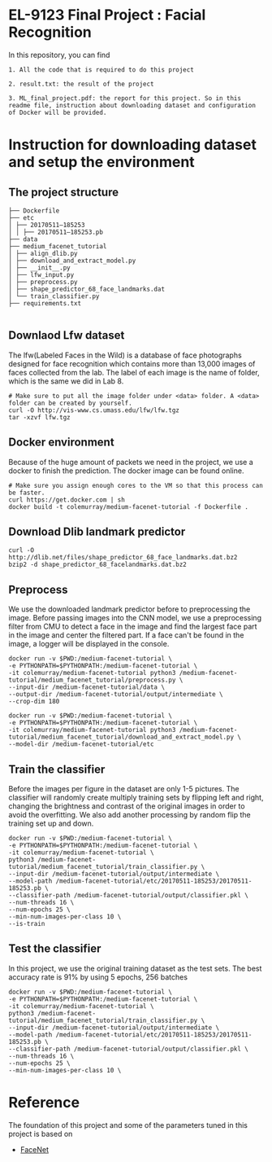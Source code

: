 # EL-9123 Final Project : Facial Recognition


In this repository, you can find 
```
1. All the code that is required to do this project 
```
```
2. result.txt: the result of the project
```
```
3. ML_final_project.pdf: the report for this project. So in this readme file, instruction about downloading dataset and configuration of Docker will be provided.
```


# Instruction for downloading dataset and setup the environment
## The project structure
```
├── Dockerfile
├── etc
│ ├── 20170511–185253
│ │ ├── 20170511–185253.pb
├── data
├── medium_facenet_tutorial
│ ├── align_dlib.py
│ ├── download_and_extract_model.py
│ ├── __init__.py
│ ├── lfw_input.py
│ ├── preprocess.py
│ ├── shape_predictor_68_face_landmarks.dat
│ └── train_classifier.py
├── requirements.txt


```
## Downlaod Lfw dataset
The lfw(Labeled Faces in the Wild) is a database of face photographs designed for face recognition which contains more than 13,000 images of faces collected from the lab. The label of each image is the name of folder, which is the same we did in Lab 8.
```
# Make sure to put all the image folder under <data> folder. A <data> folder can be created by yourself.
curl -O http://vis-www.cs.umass.edu/lfw/lfw.tgz
tar -xzvf lfw.tgz
```

## Docker environment
Because of the huge amount of packets we need in the project, we use a docker to finish the prediction. The docker image can be found online.
```
# Make sure you assign enough cores to the VM so that this process can be faster.
curl https://get.docker.com | sh
docker build -t colemurray/medium-facenet-tutorial -f Dockerfile .
```

## Download Dlib landmark predictor
```
curl -O http://dlib.net/files/shape_predictor_68_face_landmarks.dat.bz2
bzip2 -d shape_predictor_68_facelandmarks.dat.bz2
```

## Preprocess
We use the downloaded landmark predictor before to preprocessing the image.
Before passing images into the CNN model, we use a preprocessing filter from CMU to detect a face in the image and find the largest face part in the image and center the filtered part. If a face can't be found in the image, a logger will be displayed in the console.
```
docker run -v $PWD:/medium-facenet-tutorial \
-e PYTHONPATH=$PYTHONPATH:/medium-facenet-tutorial \
-it colemurray/medium-facenet-tutorial python3 /medium-facenet-tutorial/medium_facenet_tutorial/preprocess.py \
--input-dir /medium-facenet-tutorial/data \
--output-dir /medium-facenet-tutorial/output/intermediate \
--crop-dim 180
```
```
docker run -v $PWD:/medium-facenet-tutorial \
-e PYTHONPATH=$PYTHONPATH:/medium-facenet-tutorial \
-it colemurray/medium-facenet-tutorial python3 /medium-facenet-tutorial/medium_facenet_tutorial/download_and_extract_model.py \
--model-dir /medium-facenet-tutorial/etc
```

## Train the classifier
Before the images per figure in the dataset are only 1-5 pictures. The classifier will randomly create multiply training sets by flipping left and right, changing the brightness and contrast of the original images in order to avoid the overfitting.
We also add another processing by random flip the training set up and down.
```
docker run -v $PWD:/medium-facenet-tutorial \
-e PYTHONPATH=$PYTHONPATH:/medium-facenet-tutorial \
-it colemurray/medium-facenet-tutorial \
python3 /medium-facenet-tutorial/medium_facenet_tutorial/train_classifier.py \
--input-dir /medium-facenet-tutorial/output/intermediate \
--model-path /medium-facenet-tutorial/etc/20170511-185253/20170511-185253.pb \
--classifier-path /medium-facenet-tutorial/output/classifier.pkl \
--num-threads 16 \
--num-epochs 25 \
--min-num-images-per-class 10 \
--is-train 
```

## Test the classifier
In this project, we use the original training dataset as the test sets. The best accuracy rate is 91% by using 5 epochs, 256 batches
```
docker run -v $PWD:/medium-facenet-tutorial \
-e PYTHONPATH=$PYTHONPATH:/medium-facenet-tutorial \
-it colemurray/medium-facenet-tutorial \
python3 /medium-facenet-tutorial/medium_facenet_tutorial/train_classifier.py \
--input-dir /medium-facenet-tutorial/output/intermediate \
--model-path /medium-facenet-tutorial/etc/20170511-185253/20170511-185253.pb \
--classifier-path /medium-facenet-tutorial/output/classifier.pkl \
--num-threads 16 \
--num-epochs 25 \
--min-num-images-per-class 10 \
```


# Reference
The foundation of this project and some of the parameters tuned in this project is based on 
* [FaceNet](http://ieeexplore.ieee.org/stamp/stamp.jsp?arnumber=7298682)
